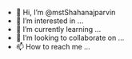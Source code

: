 - 👋 Hi, I’m @mstShahanajparvin
- 👀 I’m interested in ...
- 🌱 I’m currently learning ...
- 💞️ I’m looking to collaborate on ...
- 📫 How to reach me ...

<!---
mstShahanajparvin/mstShahanajparvin is a ✨ special ✨ repository because its `README.md` (this file) appears on your GitHub profile.
You can click the Preview link to take a look at your changes.
--->
